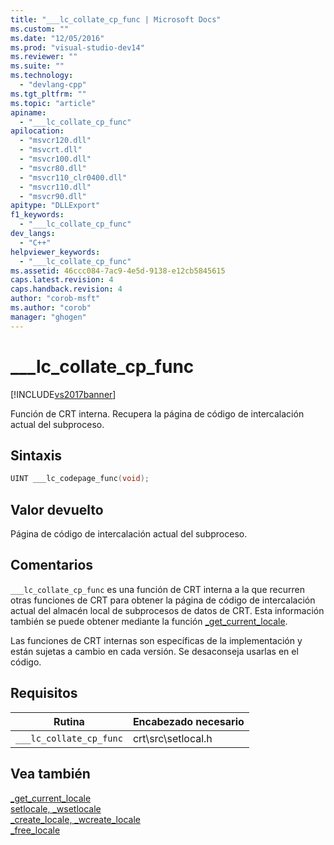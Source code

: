 ```yaml
---
title: "___lc_collate_cp_func | Microsoft Docs"
ms.custom: ""
ms.date: "12/05/2016"
ms.prod: "visual-studio-dev14"
ms.reviewer: ""
ms.suite: ""
ms.technology: 
  - "devlang-cpp"
ms.tgt_pltfrm: ""
ms.topic: "article"
apiname: 
  - "___lc_collate_cp_func"
apilocation: 
  - "msvcr120.dll"
  - "msvcrt.dll"
  - "msvcr100.dll"
  - "msvcr80.dll"
  - "msvcr110_clr0400.dll"
  - "msvcr110.dll"
  - "msvcr90.dll"
apitype: "DLLExport"
f1_keywords: 
  - "___lc_collate_cp_func"
dev_langs: 
  - "C++"
helpviewer_keywords: 
  - "___lc_collate_cp_func"
ms.assetid: 46ccc084-7ac9-4e5d-9138-e12cb5845615
caps.latest.revision: 4
caps.handback.revision: 4
author: "corob-msft"
ms.author: "corob"
manager: "ghogen"
---
```

# ___lc_collate_cp_func
[!INCLUDE[vs2017banner](../assembler/inline/includes/vs2017banner.md)]

Función de CRT interna.  Recupera la página de código de intercalación actual del subproceso.  
  
## Sintaxis  
  
```cpp  
UINT ___lc_codepage_func(void);  
```  
  
## Valor devuelto  
 Página de código de intercalación actual del subproceso.  
  
## Comentarios  
 `___lc_collate_cp_func` es una función de CRT interna a la que recurren otras funciones de CRT para obtener la página de código de intercalación actual del almacén local de subprocesos de datos de CRT.  Esta información también se puede obtener mediante la función [\_get\_current\_locale](../c-runtime-library/reference/get-current-locale.md).  
  
 Las funciones de CRT internas son específicas de la implementación y están sujetas a cambio en cada versión.  Se desaconseja usarlas en el código.  
  
## Requisitos  
  
|Rutina|Encabezado necesario|  
|------------|--------------------------|  
|`___lc_collate_cp_func`|crt\\src\\setlocal.h|  
  
## Vea también  
 [\_get\_current\_locale](../c-runtime-library/reference/get-current-locale.md)   
 [setlocale, \_wsetlocale](../c-runtime-library/reference/setlocale-wsetlocale.md)   
 [\_create\_locale, \_wcreate\_locale](../c-runtime-library/reference/create-locale-wcreate-locale.md)   
 [\_free\_locale](../c-runtime-library/reference/free-locale.md)
